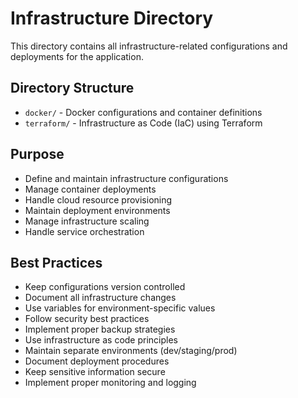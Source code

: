 # Infrastructure Directory

This directory contains all infrastructure-related configurations and deployments for the application.

## Directory Structure

- `docker/` - Docker configurations and container definitions
- `terraform/` - Infrastructure as Code (IaC) using Terraform

## Purpose

- Define and maintain infrastructure configurations
- Manage container deployments
- Handle cloud resource provisioning
- Maintain deployment environments
- Manage infrastructure scaling
- Handle service orchestration

## Best Practices

- Keep configurations version controlled
- Document all infrastructure changes
- Use variables for environment-specific values
- Follow security best practices
- Implement proper backup strategies
- Use infrastructure as code principles
- Maintain separate environments (dev/staging/prod)
- Document deployment procedures
- Keep sensitive information secure
- Implement proper monitoring and logging
